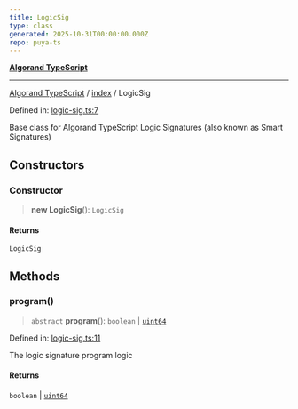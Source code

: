 ```yaml
---
title: LogicSig
type: class
generated: 2025-10-31T00:00:00.000Z
repo: puya-ts
---
```


[**Algorand TypeScript**](docs/_md/README)

---

[Algorand TypeScript](docs/_md/modules) / [index](/reference/algorand-typescript/api/index/readme/) / LogicSig

Defined in: [logic-sig.ts:7](https://github.com/algorandfoundation/puya-ts/blob/main/packages/algo-ts/src/logic-sig.ts#L7)

Base class for Algorand TypeScript Logic Signatures (also known as Smart Signatures)

## Constructors

### Constructor

> **new LogicSig**(): `LogicSig`

#### Returns

`LogicSig`

## Methods

### program()

> `abstract` **program**(): `boolean` \| [`uint64`](/reference/algorand-typescript/api/index/type-aliases/uint64/)

Defined in: [logic-sig.ts:11](https://github.com/algorandfoundation/puya-ts/blob/main/packages/algo-ts/src/logic-sig.ts#L11)

The logic signature program logic

#### Returns

`boolean` \| [`uint64`](/reference/algorand-typescript/api/index/type-aliases/uint64/)
